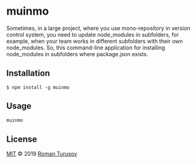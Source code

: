 # muinmo

Sometimes, in a large project, where you use mono-repository in version control system, you need to update node_modules in subfolders, for example, when your team works in different subfolders with their own node_modules.
So, this command-line application for installing node_modules in subfolders where package.json exists.

## Installation

```
$ npm install -g muinmo
```

## Usage

```sh
muinmo
```

<!-- ## Contributing

1. Fork it!
2. Create your feature branch: `git checkout -b my-new-feature`
3. Commit your changes: `git commit -am 'Add some feature'`
4. Push to the branch: `git push origin my-new-feature`
5. Submit a pull request :D -->

## License

[MIT](LICENSE) © 2019 [Roman Turusov](https://github.com/RomaTur)